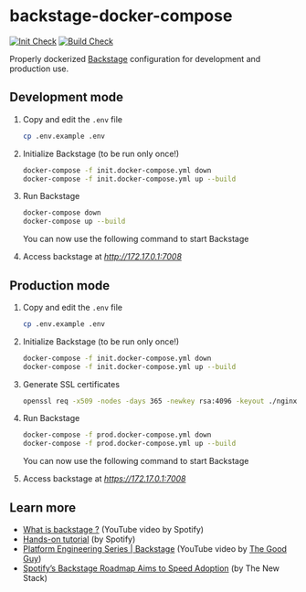 # backstage-docker-compose

[![Init Check](https://github.com/flavienbwk/backstage-docker-compose/actions/workflows/init.yml/badge.svg)](https://github.com/flavienbwk/backstage-docker-compose/actions/workflows/init.yml)
[![Build Check](https://github.com/flavienbwk/backstage-docker-compose/actions/workflows/build.yml/badge.svg)](https://github.com/flavienbwk/backstage-docker-compose/actions/workflows/build.yml)

Properly dockerized [Backstage](https://github.com/backstage/backstage) configuration for development and production use.

## Development mode

1. Copy and edit the `.env` file

    ```bash
    cp .env.example .env
    ```

2. Initialize Backstage (to be run only once!)

    ```bash
    docker-compose -f init.docker-compose.yml down
    docker-compose -f init.docker-compose.yml up --build
    ```

3. Run Backstage

    ```bash
    docker-compose down
    docker-compose up --build
    ```

    You can now use the following command to start Backstage

4. Access backstage at _http://172.17.0.1:7008_

## Production mode

1. Copy and edit the `.env` file

    ```bash
    cp .env.example .env
    ```

2. Initialize Backstage (to be run only once!)

    ```bash
    docker-compose -f init.docker-compose.yml down
    docker-compose -f init.docker-compose.yml up --build
    ```

3. Generate SSL certificates

    ```bash
    openssl req -x509 -nodes -days 365 -newkey rsa:4096 -keyout ./nginx/ssl/nginx.key -out ./nginx/ssl/nginx.crt
    ```

4. Run Backstage

    ```bash
    docker-compose -f prod.docker-compose.yml down
    docker-compose -f prod.docker-compose.yml up --build
    ```

    You can now use the following command to start Backstage

5. Access backstage at _https://172.17.0.1:7008_

## Learn more

- [What is backstage ?](https://www.youtube.com/watch?v=85TQEpNCaU0&t=0s) (YouTube video by Spotify)
- [Hands-on tutorial](https://backstage.spotify.com/learn/standing-up-backstage/) (by Spotify)
- [Platform Engineering Series | Backstage](https://www.youtube.com/watch?v=R4qJN6S4qHw&list=PLGVPcLSzJXQos1O18dvKoW2XSczz2I2lH&index=2) (YouTube video by [The Good Guy](https://www.youtube.com/@the_good_guy))
- [Spotify’s Backstage Roadmap Aims to Speed Adoption](https://thenewstack.io/spotifys-backstage-roadmap-aims-to-speed-up-adoption/) (by The New Stack)
